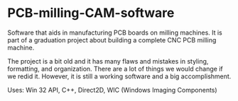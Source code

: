 # PCB-milling-CAM-software
Software that aids in manufacturing PCB boards on milling machines. It is part of a graduation project about building a complete CNC PCB milling machine.

The project is a bit old and it has many flaws and mistakes in styling, formatting, and organization. There are a lot of things we would change if we redid it. However, it is still a working software and a big accomplishment.

Uses: Win 32 API, C++, Direct2D, WIC (Windows Imaging Components)
